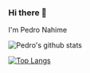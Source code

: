 ### Hi there 👋
I'm Pedro Nahime

<!--
**pedroNahime/pedroNahime** is a ✨ _special_ ✨ repository because its `README.md` (this file) appears on your GitHub profile.

Here are some ideas to get you started:

- 🔭 I’m currently working on ...
- 🌱 I’m currently learning ...
- 👯 I’m looking to collaborate on ...
- 🤔 I’m looking for help with ...
- 💬 Ask me about ...
- 📫 How to reach me: ...
- 😄 Pronouns: ...
- ⚡ Fun fact: ...
-->

![Pedro's github stats](https://github-readme-stats.vercel.app/api?username=pedroNahime&show_icons=true&theme=dark&count_private=true)

[![Top Langs](https://github-readme-stats.vercel.app/api/top-langs/?username=pedroNahime)](https://github.com/pedroNahime/github-readme-stats&layout=compact)
